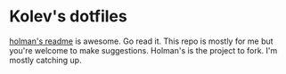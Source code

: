 # Kolev's dotfiles

[holman's readme](https://github.com/holman/dotfiles) is awesome. Go read it.
This repo is mostly for me but you're welcome to make suggestions.
Holman's is the project to fork. I'm mostly catching up.
